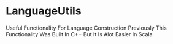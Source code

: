 # LanguageUtils
Useful Functionality For Language Construction
Previously This Functionality Was Built In C++ But It Is Alot Easier In Scala
